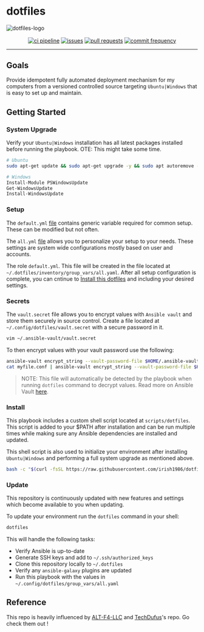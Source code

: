 # dotfiles

![dotfiles-logo](https://github.com/TechDufus/dotfiles/assets/46715299/6c1d626d-28d2-41e3-bde5-981d9bf93462)

<p align="center">
    <a href="https://github.com/irish1986/dotfiles/actions/workflows/ci.yml"><img align="center" src="https://github.com/irish1986/dotfiles/actions/workflows/ci.yml/badge.svg" alt="ci pipeline"></a>
    <a href="https://github.com/irish1986/dotfiles/issues"><img align="center" src="https://img.shields.io/github/issues/irish1986/dotfiles" alt="issues"></a>
    <a href="https://github.com/irish1986/dotfiles/pulls"><img align="center" src="https://img.shields.io/github/issues-pr/irish1986/dotfiles" alt="pull requests"></a>
    <a href="https://github.com/irish1986/dotfiles/commits/main"><img align="center" src="https://img.shields.io/github/commit-activity/m/irish1986/dotfiles" alt="commit frequency"></a>
</p>

---

## Goals

Provide idempotent fully automated deployment mechanism for my computers from a versioned controlled source targeting `Ubuntu|Windows` that is easy to set up and maintain.

## Getting Started

### System Upgrade

Verify your `Ubuntu|Windows` installation has all latest packages installed before running the playbook.  OTE: This might take some time.

```bash
# Ubuntu
sudo apt-get update && sudo apt-get upgrade -y && sudo apt autoremove -y && sudo apt autoclean -y
```

```powershell
# Windows
Install-Module PSWindowsUpdate
Get-WindowsUpdate
Install-WindowsUpdate
```

### Setup

The `default.yml` [file](https://raw.githubusercontent.com/irish1986/dotfiles/main/inventory/group_vars/default.yml) contains generic variable required for common setup.  These can be modified but not often.

The `all.yml` [file](https://raw.githubusercontent.com/irish1986/dotfiles/main/inventory/group_vars/all.yml) allows you to personalize your setup to your needs.  These settings are system wide configurations mostly based on user and accounts.

The role `default.yml`. This file will be created in the file located at `~/.dotfiles/inventory/group_vars/all.yaml`.  After all setup configuration is complete, you can cntinue to [Install this dotfiles](#install) and including your desired settings.

### Secrets

The `vault.secret` file allows you to encrypt values with `Ansible vault` and store them securely in source control. Create a file located at `~/.config/dotfiles/vault.secret` with a secure password in it.

```bash
vim ~/.ansible-vault/vault.secret
```

To then encrypt values with your vault password use the following:

```bash
ansible-vault encrypt_string --vault-password-file $HOME/.ansible-vault/vault.secret "mynewsecret" --name "MY_SECRET_VAR"
cat myfile.conf | ansible-vault encrypt_string --vault-password-file $HOME/.ansible-vault/vault.secret --stdin-name "myfile"
```

> NOTE: This file will automatically be detected by the playbook when running `dotfiles` command to decrypt values. Read more on Ansible Vault [here](https://docs.ansible.com/ansible/latest/user_guide/vault.html).

### Install

This playbook includes a custom shell script located at `scripts/dotfiles`. This script is added to your $PATH after installation and can be run multiple times while making sure any Ansible dependencies are installed and updated.

This shell script is also used to initialize your environment after installing `Ubuntu|Windows` and performing a full system upgrade as mentioned above.

```bash
bash -c "$(curl -fsSL https://raw.githubusercontent.com/irish1986/dotfiles/main/scripts/dotfiles)"
```

### Update

This repository is continuously updated with new features and settings which become available to you when updating.

To update your environment run the `dotfiles` command in your shell:

```bash
dotfiles
```

This will handle the following tasks:

- Verify Ansible is up-to-date
- Generate SSH keys and add to `~/.ssh/authorized_keys`
- Clone this repository locally to `~/.dotfiles`
- Verify any `ansible-galaxy` plugins are updated
- Run this playbook with the values in `~/.config/dotfiles/group_vars/all.yaml`

## Reference

This repo is heavily influenced by [ALT-F4-LLC](https://github.com/ALT-F4-LLC/dotfiles) and [TechDufus](https://github.com/TechDufus/dotfiles)'s repo. Go check them out !
